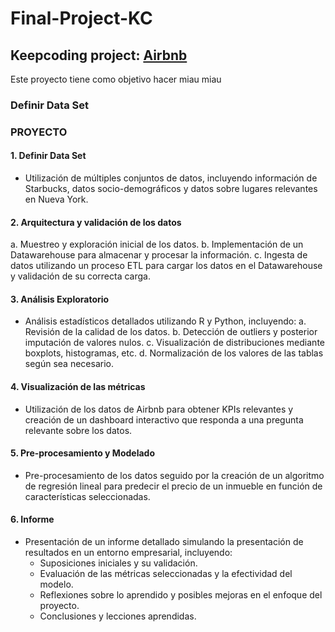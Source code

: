 # Final-Project-KC

## Keepcoding project: [Airbnb](https://public.opendatasoft.com/explore/dataset/air-bnb-listings/export/?disjunctive.neighbourhood&disjunctive.column_10&disjunctive.city&q=Madrid&sort=minimum_nights&location=7,40.5931,-4.422&basemap=jawg.light)

Este proyecto tiene como objetivo hacer miau miau

### Definir Data Set

### PROYECTO

#### 1. Definir Data Set
- Utilización de múltiples conjuntos de datos, incluyendo información de Starbucks, datos socio-demográficos y datos sobre lugares relevantes en Nueva York.

#### 2. Arquitectura y validación de los datos
   a. Muestreo y exploración inicial de los datos.
   b. Implementación de un Datawarehouse para almacenar y procesar la información.
   c. Ingesta de datos utilizando un proceso ETL para cargar los datos en el Datawarehouse y validación de su correcta carga.

#### 3. Análisis Exploratorio
- Análisis estadísticos detallados utilizando R y Python, incluyendo:
   a. Revisión de la calidad de los datos.
   b. Detección de outliers y posterior imputación de valores nulos.
   c. Visualización de distribuciones mediante boxplots, histogramas, etc.
   d. Normalización de los valores de las tablas según sea necesario.

#### 4. Visualización de las métricas
- Utilización de los datos de Airbnb para obtener KPIs relevantes y creación de un dashboard interactivo que responda a una pregunta relevante sobre los datos.

#### 5. Pre-procesamiento y Modelado
- Pre-procesamiento de los datos seguido por la creación de un algoritmo de regresión lineal para predecir el precio de un inmueble en función de características seleccionadas.

#### 6. Informe
- Presentación de un informe detallado simulando la presentación de resultados en un entorno empresarial, incluyendo:
   - Suposiciones iniciales y su validación.
   - Evaluación de las métricas seleccionadas y la efectividad del modelo.
   - Reflexiones sobre lo aprendido y posibles mejoras en el enfoque del proyecto.
   - Conclusiones y lecciones aprendidas.
